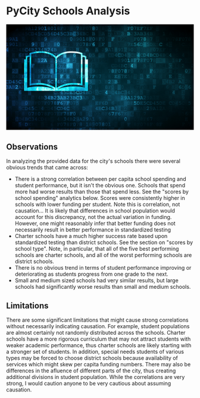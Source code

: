 # PyCity Schools Analysis

![Education](Images/education.png)


## Observations

In analyzing the provided data for the city's schools there were several obvious trends that came across:

- There is a strong correlation between per capita school spending and student performance, but it isn't the obvious one. Schools that spend more had worse results than those that spend less. See the "scores by school spending" analytics below. Scores were consistently higher in schools with lower funding per student. Note this is correlation, not causation... It is likely that differences in school population would account for this discrepancy, not the actual variation in funding. However, one might reasonably infer that better funding does not necessarily result in better performance in standardized testing
- Charter schools have a much higher success rate based upon standardized testing than district schools. See the section on "scores by school type". Note, in particular, that all of the five best performing schools are charter schools, and all of the worst performing schools are district schools.
- There is no obvious trend in terms of student performance improving or deteriorating as students progress from one grade to the next.
- Small and medium sized schools had very similar results, but large schools had significantly worse results than small and medium schools.

## Limitations

There are some significant limitations that might cause strong correlations without necessarily indicating causation. For example, student populations are almost certainly not randomly distributed across the schools. Charter schools have a more rigorous curriculum that may not attract students with weaker academic performance, thus charter schools are likely starting with a stronger set of students. In addition, special needs students of various types may be forced to choose district schools because availability of services which might skew per capita funding numbers. There may also be differences in the afluence of different parts of the city, thus creating additional divisions in student population. While the correlations are very strong, I would caution anyone to be very cautious about assuming causation.